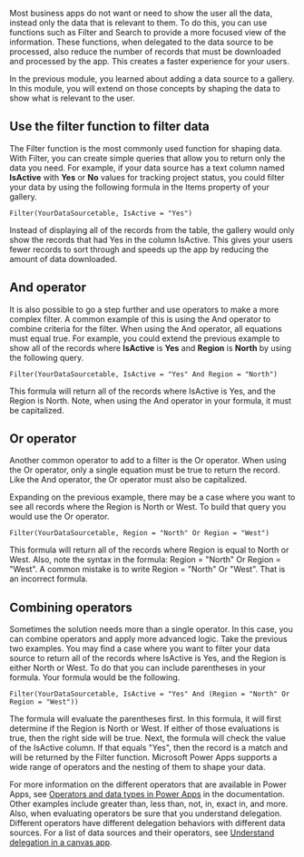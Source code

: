 Most business apps do not want or need to show the user all the data, 
instead only the data that is relevant to them. To do this, you can use 
functions such as Filter and Search to provide a more focused view of the information. 
These functions, when delegated to the data source to be processed, 
also reduce the number of records that must be downloaded and processed by the app. 
This creates a faster experience for your users.

In the previous module, you learned about adding a data source to a gallery. 
In this module, you will extend on those concepts by shaping the data to show 
what is relevant to the user.

Use the filter function to filter data
----------------

The Filter function is the most commonly used function for shaping data.
With Filter, you can create simple queries that allow you to return only
the data you need. For example, if your data source has a text column
named **IsActive** with **Yes** or **No** values for tracking project
status, you could filter your data by using the following formula in the
Items property of your gallery.

```
Filter(YourDataSourcetable, IsActive = "Yes")
```

Instead of displaying all of the records from the table, the
gallery would only show the records that had Yes in the column IsActive.
This gives your users fewer records to sort through and speeds up the
app by reducing the amount of data downloaded.

And operator
----------------

It is also possible to go a step further and use operators to make a
more complex filter. A common example of this is using the And operator
to combine criteria for the filter. When using the And operator, all
equations must equal true. For example, you could extend the previous
example to show all of the records where **IsActive** is **Yes** and
**Region** is **North** by using the following query.

```
Filter(YourDataSourcetable, IsActive = "Yes" And Region = "North")
```

This formula will return all of the records where IsActive is Yes, and
the Region is North. Note, when using the And operator in your formula,
it must be capitalized.

Or operator
---------------

Another common operator to add to a filter is the Or operator. When using
the Or operator, only a single equation must be true to return the
record. Like the And operator, the Or operator must also be capitalized.

Expanding on the previous example, there may be a case where you want to
see all records where the Region is North or West. To build that query
you would use the Or operator.

```
Filter(YourDataSourcetable, Region = "North" Or Region = "West")
```

This formula will return all of the records where Region is equal to
North or West. Also, note the syntax in the formula: Region =
"North" Or Region = "West". A common mistake is to write Region =
"North" Or "West". That is an incorrect formula.

Combining operators
-------------------

Sometimes the solution needs more than a single operator. In this case,
you can combine operators and apply more advanced logic. Take the
previous two examples. You may find a case where you want to filter your
data source to return all of the records where IsActive is Yes, and the
Region is either North or West. To do that you can include parentheses
in your formula. Your formula would be the following.

```
Filter(YourDataSourcetable, IsActive = "Yes" And (Region = "North" Or Region = "West"))
```

The formula will evaluate the parentheses first. In this formula, it
will first determine if the Region is North or West. If either of those
evaluations is true, then the right side will be true. Next, the formula
will check the value of the IsActive column. If that equals "Yes", then
the record is a match and will be returned by the Filter function.
Microsoft Power Apps supports a wide range of operators and the nesting of them to
shape your data.

For more information on the different operators that are available in
Power Apps, see [Operators and data types in Power Apps](https://docs.microsoft.com/powerapps/maker/canvas-apps/functions/operators)
in the documentation. Other examples include greater
than, less than, not, in, exact in, and more. Also, when evaluating
operators be sure that you understand delegation. Different operators have
different delegation behaviors with different data sources. For a list 
of data sources and their operators, 
see [Understand delegation in a canvas app](https://docs.microsoft.com/powerapps/maker/canvas-apps/delegation-list).
